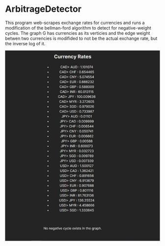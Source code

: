 # ArbitrageDetector
This program web-scrapes exchange rates for currencies and runs a modification of the bellman-ford algorithm to detect for negative-weight cycles. The graph G has currencies as its verticies and the edge weight betwen two currencies is modifided to not be the actual exchange rate, but the inverse log of it.


![demo](./demo.PNG)
